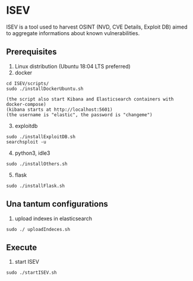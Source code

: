 # ISEV
ISEV is a tool used to harvest OSINT (NVD, CVE Details, Exploit DB) aimed to aggregate informations about known vulnerabilities.

## Prerequisites
1) Linux distribution (Ubuntu 18:04 LTS preferred)
2) docker
```
cd ISEV/scripts/
sudo ./installDockerUbuntu.sh

(the script also start Kibana and Elasticsearch containers with docker-compose)
(kibana starts at http://localhost:5601)
(the username is "elastic", the password is "changeme")
```
3) exploitdb
```
sudo ./installExploitDB.sh
searchsploit -u
```
4) python3, idle3
```
sudo ./installOthers.sh
```
5) flask
```
sudo ./installFlask.sh
```


## Una tantum configurations
1) upload indexes in elasticsearch
```
sudo ./ uploadIndeces.sh
```

## Execute
1) start ISEV
```
sudo ./startISEV.sh
```
